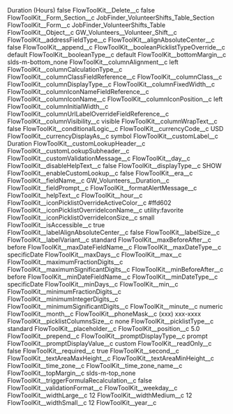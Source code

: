 <?xml version="1.0" encoding="UTF-8"?>
<CustomMetadata xmlns="http://soap.sforce.com/2006/04/metadata" xmlns:xsi="http://www.w3.org/2001/XMLSchema-instance" xmlns:xsd="http://www.w3.org/2001/XMLSchema">
    <label>Duration (Hours)</label>
    <protected>false</protected>
    <values>
        <field>FlowToolKit__Delete__c</field>
        <value xsi:type="xsd:boolean">false</value>
    </values>
    <values>
        <field>FlowToolKit__Form_Section__c</field>
        <value xsi:type="xsd:string">JobFinder_VolunteerShifts_Table_Section</value>
    </values>
    <values>
        <field>FlowToolKit__Form__c</field>
        <value xsi:type="xsd:string">JobFinder_VolunteerShifts_Table</value>
    </values>
    <values>
        <field>FlowToolKit__Object__c</field>
        <value xsi:type="xsd:string">GW_Volunteers__Volunteer_Shift__c</value>
    </values>
    <values>
        <field>FlowToolKit__addressFieldType__c</field>
        <value xsi:nil="true"/>
    </values>
    <values>
        <field>FlowToolKit__alignAbsoluteCenter__c</field>
        <value xsi:type="xsd:boolean">false</value>
    </values>
    <values>
        <field>FlowToolKit__append__c</field>
        <value xsi:nil="true"/>
    </values>
    <values>
        <field>FlowToolKit__booleanPicklistTypeOverride__c</field>
        <value xsi:type="xsd:string">default</value>
    </values>
    <values>
        <field>FlowToolKit__booleanType__c</field>
        <value xsi:type="xsd:string">default</value>
    </values>
    <values>
        <field>FlowToolKit__bottomMargin__c</field>
        <value xsi:type="xsd:string">slds-m-bottom_none</value>
    </values>
    <values>
        <field>FlowToolKit__columnAlignment__c</field>
        <value xsi:type="xsd:string">left</value>
    </values>
    <values>
        <field>FlowToolKit__columnCalculationType__c</field>
        <value xsi:nil="true"/>
    </values>
    <values>
        <field>FlowToolKit__columnClassFieldReference__c</field>
        <value xsi:nil="true"/>
    </values>
    <values>
        <field>FlowToolKit__columnClass__c</field>
        <value xsi:nil="true"/>
    </values>
    <values>
        <field>FlowToolKit__columnDisplayType__c</field>
        <value xsi:nil="true"/>
    </values>
    <values>
        <field>FlowToolKit__columnFixedWidth__c</field>
        <value xsi:nil="true"/>
    </values>
    <values>
        <field>FlowToolKit__columnIconNameFieldReference__c</field>
        <value xsi:nil="true"/>
    </values>
    <values>
        <field>FlowToolKit__columnIconName__c</field>
        <value xsi:nil="true"/>
    </values>
    <values>
        <field>FlowToolKit__columnIconPosition__c</field>
        <value xsi:type="xsd:string">left</value>
    </values>
    <values>
        <field>FlowToolKit__columnInitialWidth__c</field>
        <value xsi:nil="true"/>
    </values>
    <values>
        <field>FlowToolKit__columnUrlLabelOverrideFieldReference__c</field>
        <value xsi:nil="true"/>
    </values>
    <values>
        <field>FlowToolKit__columnVisibility__c</field>
        <value xsi:type="xsd:string">visible</value>
    </values>
    <values>
        <field>FlowToolKit__columnWrapText__c</field>
        <value xsi:type="xsd:boolean">false</value>
    </values>
    <values>
        <field>FlowToolKit__conditionalLogic__c</field>
        <value xsi:nil="true"/>
    </values>
    <values>
        <field>FlowToolKit__currencyCode__c</field>
        <value xsi:type="xsd:string">USD</value>
    </values>
    <values>
        <field>FlowToolKit__currencyDisplayAs__c</field>
        <value xsi:type="xsd:string">symbol</value>
    </values>
    <values>
        <field>FlowToolKit__customLabel__c</field>
        <value xsi:type="xsd:string">Duration</value>
    </values>
    <values>
        <field>FlowToolKit__customLookupHeader__c</field>
        <value xsi:nil="true"/>
    </values>
    <values>
        <field>FlowToolKit__customLookupSubheader__c</field>
        <value xsi:nil="true"/>
    </values>
    <values>
        <field>FlowToolKit__customValidationMessage__c</field>
        <value xsi:nil="true"/>
    </values>
    <values>
        <field>FlowToolKit__day__c</field>
        <value xsi:nil="true"/>
    </values>
    <values>
        <field>FlowToolKit__disableHelpText__c</field>
        <value xsi:type="xsd:boolean">false</value>
    </values>
    <values>
        <field>FlowToolKit__displayType__c</field>
        <value xsi:type="xsd:string">SHOW</value>
    </values>
    <values>
        <field>FlowToolKit__enableCustomLookup__c</field>
        <value xsi:type="xsd:boolean">false</value>
    </values>
    <values>
        <field>FlowToolKit__era__c</field>
        <value xsi:nil="true"/>
    </values>
    <values>
        <field>FlowToolKit__fieldName__c</field>
        <value xsi:type="xsd:string">GW_Volunteers__Duration__c</value>
    </values>
    <values>
        <field>FlowToolKit__fieldPrompt__c</field>
        <value xsi:nil="true"/>
    </values>
    <values>
        <field>FlowToolKit__formatAlertMessage__c</field>
        <value xsi:nil="true"/>
    </values>
    <values>
        <field>FlowToolKit__helpText__c</field>
        <value xsi:nil="true"/>
    </values>
    <values>
        <field>FlowToolKit__hour__c</field>
        <value xsi:nil="true"/>
    </values>
    <values>
        <field>FlowToolKit__iconPicklistOverrideActiveColor__c</field>
        <value xsi:type="xsd:string">#ffd602</value>
    </values>
    <values>
        <field>FlowToolKit__iconPicklistOverrideIconName__c</field>
        <value xsi:type="xsd:string">utility:favorite</value>
    </values>
    <values>
        <field>FlowToolKit__iconPicklistOverrideIconSize__c</field>
        <value xsi:type="xsd:string">small</value>
    </values>
    <values>
        <field>FlowToolKit__isAccessible__c</field>
        <value xsi:type="xsd:boolean">true</value>
    </values>
    <values>
        <field>FlowToolKit__labelAlignAbsoluteCenter__c</field>
        <value xsi:type="xsd:boolean">false</value>
    </values>
    <values>
        <field>FlowToolKit__labelSize__c</field>
        <value xsi:nil="true"/>
    </values>
    <values>
        <field>FlowToolKit__labelVariant__c</field>
        <value xsi:type="xsd:string">standard</value>
    </values>
    <values>
        <field>FlowToolKit__maxBeforeAfter__c</field>
        <value xsi:type="xsd:string">before</value>
    </values>
    <values>
        <field>FlowToolKit__maxDateFieldName__c</field>
        <value xsi:nil="true"/>
    </values>
    <values>
        <field>FlowToolKit__maxDateType__c</field>
        <value xsi:type="xsd:string">specificDate</value>
    </values>
    <values>
        <field>FlowToolKit__maxDays__c</field>
        <value xsi:nil="true"/>
    </values>
    <values>
        <field>FlowToolKit__max__c</field>
        <value xsi:nil="true"/>
    </values>
    <values>
        <field>FlowToolKit__maximumFractionDigits__c</field>
        <value xsi:nil="true"/>
    </values>
    <values>
        <field>FlowToolKit__maximumSignificantDigits__c</field>
        <value xsi:nil="true"/>
    </values>
    <values>
        <field>FlowToolKit__minBeforeAfter__c</field>
        <value xsi:type="xsd:string">before</value>
    </values>
    <values>
        <field>FlowToolKit__minDateFieldName__c</field>
        <value xsi:nil="true"/>
    </values>
    <values>
        <field>FlowToolKit__minDateType__c</field>
        <value xsi:type="xsd:string">specificDate</value>
    </values>
    <values>
        <field>FlowToolKit__minDays__c</field>
        <value xsi:nil="true"/>
    </values>
    <values>
        <field>FlowToolKit__min__c</field>
        <value xsi:nil="true"/>
    </values>
    <values>
        <field>FlowToolKit__minimumFractionDigits__c</field>
        <value xsi:nil="true"/>
    </values>
    <values>
        <field>FlowToolKit__minimumIntegerDigits__c</field>
        <value xsi:nil="true"/>
    </values>
    <values>
        <field>FlowToolKit__minimumSignificantDigits__c</field>
        <value xsi:nil="true"/>
    </values>
    <values>
        <field>FlowToolKit__minute__c</field>
        <value xsi:type="xsd:string">numeric</value>
    </values>
    <values>
        <field>FlowToolKit__month__c</field>
        <value xsi:nil="true"/>
    </values>
    <values>
        <field>FlowToolKit__phoneMask__c</field>
        <value xsi:type="xsd:string">(xxx) xxx-xxxx</value>
    </values>
    <values>
        <field>FlowToolKit__picklistColumnsSize__c</field>
        <value xsi:type="xsd:string">none</value>
    </values>
    <values>
        <field>FlowToolKit__picklistType__c</field>
        <value xsi:type="xsd:string">standard</value>
    </values>
    <values>
        <field>FlowToolKit__placeholder__c</field>
        <value xsi:nil="true"/>
    </values>
    <values>
        <field>FlowToolKit__position__c</field>
        <value xsi:type="xsd:double">5.0</value>
    </values>
    <values>
        <field>FlowToolKit__prepend__c</field>
        <value xsi:nil="true"/>
    </values>
    <values>
        <field>FlowToolKit__promptDisplayType__c</field>
        <value xsi:type="xsd:string">prompt</value>
    </values>
    <values>
        <field>FlowToolKit__promptDisplayValue__c</field>
        <value xsi:type="xsd:string">custom</value>
    </values>
    <values>
        <field>FlowToolKit__readOnly__c</field>
        <value xsi:type="xsd:boolean">false</value>
    </values>
    <values>
        <field>FlowToolKit__required__c</field>
        <value xsi:type="xsd:boolean">true</value>
    </values>
    <values>
        <field>FlowToolKit__second__c</field>
        <value xsi:nil="true"/>
    </values>
    <values>
        <field>FlowToolKit__textAreaMaxHeight__c</field>
        <value xsi:nil="true"/>
    </values>
    <values>
        <field>FlowToolKit__textAreaMinHeight__c</field>
        <value xsi:nil="true"/>
    </values>
    <values>
        <field>FlowToolKit__time_zone__c</field>
        <value xsi:nil="true"/>
    </values>
    <values>
        <field>FlowToolKit__time_zone_name__c</field>
        <value xsi:nil="true"/>
    </values>
    <values>
        <field>FlowToolKit__topMargin__c</field>
        <value xsi:type="xsd:string">slds-m-top_none</value>
    </values>
    <values>
        <field>FlowToolKit__triggerFormulaRecalculation__c</field>
        <value xsi:type="xsd:boolean">false</value>
    </values>
    <values>
        <field>FlowToolKit__validationFormat__c</field>
        <value xsi:nil="true"/>
    </values>
    <values>
        <field>FlowToolKit__weekday__c</field>
        <value xsi:nil="true"/>
    </values>
    <values>
        <field>FlowToolKit__widthLarge__c</field>
        <value xsi:type="xsd:string">12</value>
    </values>
    <values>
        <field>FlowToolKit__widthMedium__c</field>
        <value xsi:type="xsd:string">12</value>
    </values>
    <values>
        <field>FlowToolKit__widthSmall__c</field>
        <value xsi:type="xsd:string">12</value>
    </values>
    <values>
        <field>FlowToolKit__year__c</field>
        <value xsi:nil="true"/>
    </values>
</CustomMetadata>
